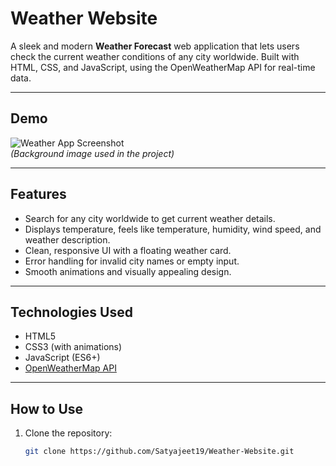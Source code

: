 # Weather Website

A sleek and modern **Weather Forecast** web application that lets users check the current weather conditions of any city worldwide. Built with HTML, CSS, and JavaScript, using the OpenWeatherMap API for real-time data.

---

## Demo

![Weather App Screenshot](https://images.unsplash.com/photo-1506744038136-46273834b3fb?auto=format&fit=crop&w=1950&q=80)  
*(Background image used in the project)*

---

## Features

- Search for any city worldwide to get current weather details.
- Displays temperature, feels like temperature, humidity, wind speed, and weather description.
- Clean, responsive UI with a floating weather card.
- Error handling for invalid city names or empty input.
- Smooth animations and visually appealing design.

---

## Technologies Used

- HTML5
- CSS3 (with animations)
- JavaScript (ES6+)
- [OpenWeatherMap API](https://openweathermap.org/api)

---

## How to Use

1. Clone the repository:
   ```bash
   git clone https://github.com/Satyajeet19/Weather-Website.git
